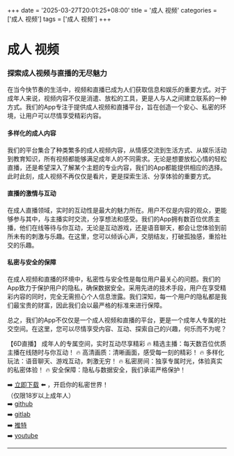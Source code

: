 +++
date = '2025-03-27T20:01:25+08:00'
title = '成人 视频'
categories = ['成人 视频']
tags = ['成人 视频']
+++

# 成人 视频

### 探索成人视频与直播的无尽魅力

在当今快节奏的生活中，视频和直播已成为人们获取信息和娱乐的重要方式。对于成年人来说，视频内容不仅是消遣、放松的工具，更是人与人之间建立联系的一种方式。我们的App专注于提供成人视频和直播平台，旨在创造一个安心、私密的环境，让用户可以尽情享受精彩内容。

#### 多样化的成人内容

我们的平台集合了种类繁多的成人视频内容，从情感交流到生活方式、从娱乐活动到教育知识，所有视频都能够满足成年人的不同需求。无论是想要放松心情的轻松直播，还是希望深入了解某个主题的专业内容，我们的App都能提供相应的选择。此时此刻，成人视频不再仅仅是看片，更是探索生活、分享体验的重要方式。

#### 直播的激情与互动

在成人直播领域，实时的互动性是最大的魅力所在。用户不仅是内容的观众，更能够参与其中，与主播实时交流，分享想法和感受。我们的App拥有数百位优质主播，他们在线等待与你互动，无论是互动游戏，还是语音聊天，都会让您体验到前所未有的刺激与乐趣。在这里，您可以倾诉心声，交朋结友，打破孤独感，重拾社交的乐趣。

#### 私密与安全的保障

在成人视频和直播的环境中，私密性与安全性是每位用户最关心的问题。我们的App致力于保护用户的隐私，确保数据安全。采用先进的技术手段，用户在享受精彩内容的同时，完全无需担心个人信息泄露。我们深知，每一个用户的隐私都是我们最宝贵的财富，因此我们会以最严格的标准来进行保障。

总之，我们的App不仅仅是一个成人视频和直播的平台，更是一个成年人专属的社交空间。在这里，您可以尽情享受内容、互动、探索自己的兴趣，何乐而不为呢？

【6D直播】
成年人的专属空间，实时互动尽享精彩
🔥 精选主播：每天数百位优质主播在线随时与你互动！
🔥 高清画质：清晰画面，感受每一刻的精彩！
🔥 多样化玩法：语音聊天、游戏互动，刺激无穷！
🔥 私密房间：独享专属时光，体验真实的私密体验！
🔥 安全保障：隐私与数据安全，我们承诺严格保护！

➡️ [立即下载](https://down123.s3.ap-east-1.amazonaws.com/down/down.html?channelCode=blog) ⬅️ ，开启你的私密世界！  
（仅限18岁以上成年人）  
➡️ [github](https://aldult-live.github.io/)  
➡️ [gitlab](https://seo-09598d.gitlab.io/)  
➡️ [推特](https://x.com/wegame33)  
➡️ [youtube](https://www.youtube.com/@6Dlive)  

---
